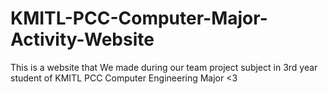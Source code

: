 # KMITL-PCC-Computer-Major-Activity-Website
This is  a website that We made during our team project subject in 3rd year student of KMITL PCC Computer Engineering Major &lt;3
